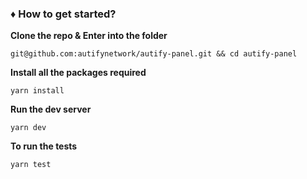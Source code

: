 ### ♦️ How to get started? 
**Clone the repo & Enter into the folder**

    git@github.com:autifynetwork/autify-panel.git && cd autify-panel

**Install all the packages required**

    yarn install

**Run the dev server**

    yarn dev

**To run the tests**

    yarn test
